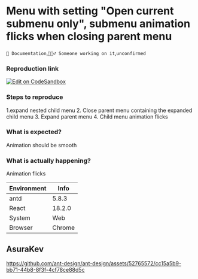 # Menu with setting "Open current submenu only", submenu animation flicks when closing parent menu

`📝 Documentation`,`👷🏻‍♂️ Someone working on it`,`unconfirmed`

### Reproduction link

[![Edit on CodeSandbox](https://codesandbox.io/static/img/play-codesandbox.svg)](https://codesandbox.io/s/5k8njl)

### Steps to reproduce

1.expand nested child menu 2. Close parent menu containing the expanded child menu 3. Expand parent menu 4. Child menu animation flicks

### What is expected?

Animation should be smooth

### What is actually happening?

Animation flicks

| Environment | Info   |
| ----------- | ------ |
| antd        | 5.8.3  |
| React       | 18.2.0 |
| System      | Web    |
| Browser     | Chrome |

<!-- generated by ant-design-issue-helper. DO NOT REMOVE -->

## AsuraKev

https://github.com/ant-design/ant-design/assets/52765572/cc15a5b9-bb71-44b8-8f3f-4cf78ce88d5c
